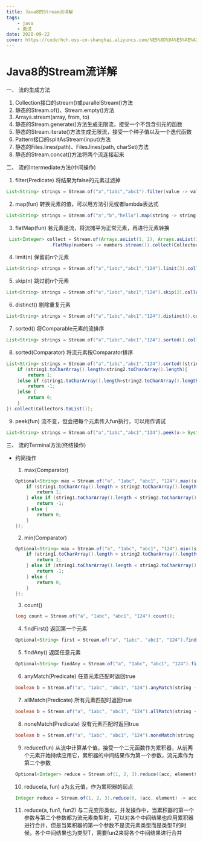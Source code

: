 ```yaml
---
title: Java8的Stream流详解
tags: 
    - java
    - 面试
date: 2020-09-22
cover: https://coderhch.oss-cn-shanghai.aliyuncs.com/%E5%8D%9A%E5%AE%A2%E5%9B%BE%E7%89%87/2020_02_17_00_41_IMG_0941.JPG
---
```

# Java8的Stream流详解

一、 流的生成方法

1. Collection接口的stream()或parallelStream()方法
2. 静态的Stream.of()、Stream.empty()方法
3. Arrays.stream(array, from, to)
4. 静态的Stream.generate()方法生成无限流，接受一个不包含引元的函数
5. 静态的Stream.iterate()方法生成无限流，接受一个种子值以及一个迭代函数
6. Pattern接口的splitAsStream(input)方法
7. 静态的Files.lines(path)、Files.lines(path, charSet)方法
8. 静态的Stream.concat()方法将两个流连接起来

二、 流的Intermediate方法(中间操作)

1. filter(Predicate)
   将结果为false的元素过滤掉

```java
List<String> strings = Stream.of("a","1abc","abc1").filter(value -> value.startsWith("a")).collect(Collectors.toList());
```

2. map(fun)
   转换元素的值，可以用方法引元或者lambda表达式

```java
List<String> strings = Stream.of("a","b","hello").map(string -> string.toUpperCase()).collect(Collectors.toList());
```

3. flatMap(fun)
   若元素是流，将流摊平为正常元素，再进行元素转换

```java
 List<Integer> collect = Stream.of(Arrays.asList(1, 2), Arrays.asList(3, 4))
                .flatMap(numbers -> numbers.stream()).collect(Collectors.toList());
```

4. limit(n)
   保留前n个元素

```java
List<String> strings = Stream.of("a","1abc","abc1","124").limit(3).collect(Collectors.toList());
```

5. skip(n)
   跳过前n个元素

```java
List<String> strings = Stream.of("a","1abc","abc1","124").skip(2).collect(Collectors.toList());
```

6. distinct()
   剔除重复元素

```java
List<String> strings = Stream.of("a","1abc","abc1","124").distinct().collect(Collectors.toList());
```

7. sorted()
   将Comparable元素的流排序

```java
List<String> strings = Stream.of("a","1abc","abc1","124").sorted().collect(Collectors.toList());
```

8. sorted(Comparator)
   将流元素按Comparator排序

```java
List<String> strings = Stream.of("a","1abc","abc1","124").sorted((string1,string2)->{
    if (string1.toCharArray().length<string2.toCharArray().length){
        return 1;
    }else if (string1.toCharArray().length>string2.toCharArray().length){
        return -1;
    }else {
        return 0;
    }
}).collect(Collectors.toList());
```

9. peek(fun)
   流不变，但会把每个元素传入fun执行，可以用作调试

```java
List<String> strings = Stream.of("a","1abc","abc1","124").peek(x-> System.out.println(x+x)).collect(Collectors.toList());
```

三、 流的Terminal方法(终结操作)

- 约简操作

  1. max(Comparator)

  ```java
  Optional<String> max = Stream.of("a", "1abc", "abc1", "124").max((string1, string2) -> {
      if (string1.toCharArray().length > string2.toCharArray().length) {
          return 1;
      } else if (string1.toCharArray().length < string2.toCharArray().length) {
          return -1;
      } else {
          return 0;
      }
  });
  ```

  2. min(Comparator)

  ```java
  Optional<String> max = Stream.of("a", "1abc", "abc1", "124").min((string1, string2) -> {
      if (string1.toCharArray().length > string2.toCharArray().length) {
          return 1;
      } else if (string1.toCharArray().length < string2.toCharArray().length) {
          return -1;
      } else {
          return 0;
      }
  });
  ```

  3. count()

  ```java
  long count = Stream.of("a", "1abc", "abc1", "124").count();
  ```

  4. findFirst()
     返回第一个元素

  ```java
  Optional<String> first = Stream.of("a", "1abc", "abc1", "124").findFirst();
  ```

  5. findAny()
     返回任意元素

  ```java
  Optional<String> findAny = Stream.of("a", "1abc", "abc1", "124").findAny();
  ```

  6. anyMatch(Predicate)
     任意元素匹配时返回true

  ```java
  boolean b = Stream.of("a", "1abc", "abc1", "124").anyMatch(string -> string.startsWith("a"));
  ```

  7. allMatch(Predicate)
     所有元素匹配时返回true

  ```java
  boolean b = Stream.of("a", "1abc", "abc1", "124").allMatch(string -> string.startsWith("a"));
  ```

  8. noneMatch(Predicate)
     没有元素匹配时返回true

  ```java
  boolean b = Stream.of("a", "1abc", "abc1", "124").noneMatch(string -> string.startsWith("a"));
  ```

  9. reduce(fun)
     从流中计算某个值，接受一个二元函数作为累积器，从前两个元素开始持续应用它，累积器的中间结果作为第一个参数，流元素作为第二个参数

  ```java
  Optional<Integer> reduce = Stream.of(1, 2, 3).reduce((acc, element) -> acc + element);
  ```

  10. reduce(a, fun)
      a为幺元值，作为累积器的起点

  ```java
  Integer reduce = Stream.of(1, 2, 3).reduce(0, (acc, element) -> acc + element);
  ```

  11. reduce(a, fun1, fun2)
      与二元变形类似，并发操作中，当累积器的第一个参数与第二个参数都为流元素类型时，可以对各个中间结果也应用累积器进行合并，但是当累积器的第一个参数不是流元素类型而是类型T的时候，各个中间结果也为类型T，需要fun2来将各个中间结果进行合并